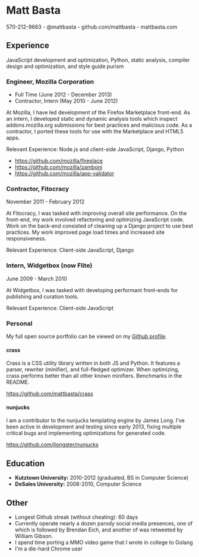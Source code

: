 # Matt Basta

570-212-9663 - @mattbasta - github.com/mattbasta - mattbasta.com

## Experience

JavaScript development and optimization, Python, static analysis, compiler
design and optimization, and style guide purism


### Engineer, Mozilla Corporation

* Full Time (June 2012 - December 2013)
* Contractor, Intern (May 2010 - June 2012)

At Mozilla, I have led development of the Firefox Marketplace front-end. As an
intern, I developed static and dynamic analysis tools which inspect
addons.mozilla.org submissions for best practices and malicious code. As a
contractor, I ported these tools for use with the Marketplace and HTML5 apps.

Relevant Experience: Node.js and client-side JavaScript, Django, Python

* https://github.com/mozilla/fireplace
* https://github.com/mozilla/zamboni
* https://github.com/mozilla/app-validator


### Contractor, Fitocracy

November 2011 - February 2012

At Fitocracy, I was tasked with improving overall site performance. On the
front-end, my work involved refactoring and optimizing JavaScript code. Work on
the back-end consisted of cleaning up a Django project to use best practices.
My work improved page load times and increased site responsiveness.

Relevant Experience: Client-side JavaScript, Django


### Intern, Widgetbox (now Flite)

June 2009 - March 2010

At Widgetbox, I was tasked with developing performant front-ends for publishing
and curation tools.

Relevant Experience: Client-side JavaScript


### Personal

My full open source portfolio can be viewed on my
[Github profile](https://github.com/mattbasta).

#### crass

Crass is a CSS utility library written in both JS and Python. It features a
parser, rewriter (minifier), and full-fledged optimizer. When optimizing, crass
performs better than all other known minifiers. Benchmarks in the README.

https://github.com/mattbasta/crass

#### nunjucks

I am a contributor to the nunjucks templating engine by James Long. I've been
active in development and testing since early 2013, fixing multiple critical
bugs and implementing optimizations for generated code.

https://github.com/jlongster/nunjucks


## Education

* **Kutztown University:** 2010-2012 (graduated, BS in Computer Science)
* **DeSales University:** 2008-2010, Computer Science


## Other

* Longest Github streak (without cheating): 60 days
* Currently operate nearly a dozen parody social media presences, one of which
  is followed by Brendan Eich, and another of was retweeted by William Gibson.
* I spend time porting a MMO video game that I wrote in college to Golang
* I'm a die-hard Chrome user

